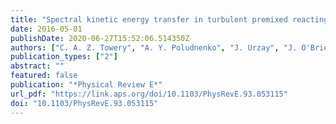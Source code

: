 ```yaml
---
title: "Spectral kinetic energy transfer in turbulent premixed reacting flows"
date: 2016-05-01
publishDate: 2020-06-27T15:52:06.514350Z
authors: ["C. A. Z. Towery", "A. Y. Poludnenko", "J. Urzay", "J. O'Brien", "M. Ihme", "P. E. Hamlington"]
publication_types: ["2"]
abstract: ""
featured: false
publication: "*Physical Review E*"
url_pdf: "https://link.aps.org/doi/10.1103/PhysRevE.93.053115"
doi: "10.1103/PhysRevE.93.053115"
---
```


